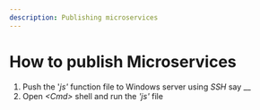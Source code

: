 ```yaml
---
description: Publishing microservices
---
```


# How to publish Microservices

1. Push the '_js'_ function file to Windows server using _SSH_ say __
2. Open _&lt;Cmd&gt;_  shell and run the _'js'_ file



